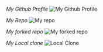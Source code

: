 *My Github Profile*
![My Github Profile](https://user-images.githubusercontent.com/49791498/80411403-107fcd00-88c4-11ea-86c6-3f079cd8f499.png)

*My Repo*
![My repo](https://user-images.githubusercontent.com/49791498/80411585-52a90e80-88c4-11ea-890d-b5cc62f27f42.png)

*My forked repo*
![My forked repo](https://user-images.githubusercontent.com/49791498/80411503-34dba980-88c4-11ea-9f74-8799e465f6ac.png)

*My Local clone*
![Local Clone](https://user-images.githubusercontent.com/49791498/80411253-c72f7d80-88c3-11ea-8611-37c1edc31eab.png)

